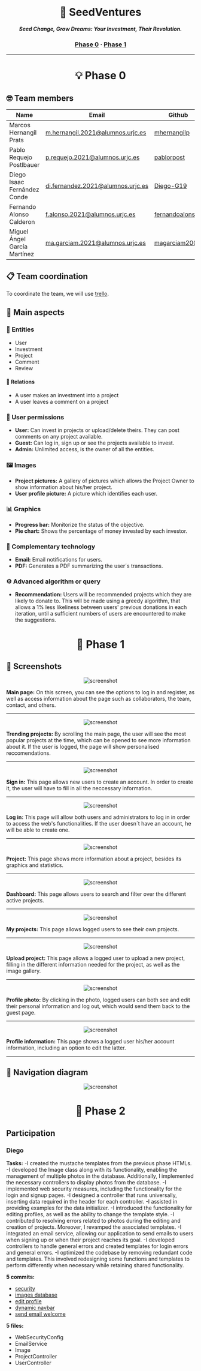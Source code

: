 <h1 align="center">
	🌱 SeedVentures
</h1>

<p align="center">
	<b><i>Seed Change, Grow Dreams: Your Investment, Their Revolution.</i></b><br>
</p>

<h3 align="center">
	<a href="#phase-0">Phase 0</a>
	<span> · </span>
	<a href="#phase-1">Phase 1</a>
</h3>

---

<h1 align="center" id="phase-0">
  💡 Phase 0
</h1>
<h2>
  🤓 Team members
</h2>

| Name | Email | Github |
|-----------|-----------|-----------|
| Marcos Hernangil Prats | m.hernangil.2021@alumnos.urjc.es  | [mhernangilp](https://github.com/mhernangilp)  |
| Pablo Requejo Postlbauer  | p.requejo.2021@alumnos.urjc.es  | [pablorpost](https://github.com/pablorpost)  |
| Diego Isaac Fernández Conde  | di.fernandez.2021@alumnos.urjc.es  | [Diego-G19](https://github.com/Diego-G19) |
| Fernando Alonso Calderon  | f.alonso.2021@alumnos.urjc.es  |  [fernandoalonsoo](https://github.com/fernandoalonsoo)  |
| Miguel Ángel García Martínez  | ma.garciam.2021@alumnos.urjc.es  | [magarciam2003](https://github.com/magarciam2003)  |

<h2>
  📋 Team coordination
</h2>

To coordinate the team, we will use [trello](https://trello.com/b/jgaJf9H5/fundme).

<h2>
  🎯 Main aspects
</h2>

<h3>
  👤 Entities
</h3>

- User
- Investment
- Project
- Comment
- Review

<h4>
  👥 Relations
</h4>

- A user makes an investment into a project
- A user leaves a comment on a project

<h3>
  🔐 User permissions
</h3>

- **User:** Can invest in projects or upload/delete theirs. They can post comments on any project available.
- **Guest:** Can log in, sign up or see the projects available to invest.
- **Admin:** Unlimited access, is the owner of all the entities.

<h3>
  🖼️ Images
</h3>

- **Project pictures:** A gallery of pictures which allows the Project Owner to show information about his/her project.
- **User profile picture:** A picture which identifies each user.

<h3>
  📊 Graphics
</h3>

- **Progress bar:** Monitorize the status of the objective.
- **Pie chart:** Shows the percentage of money invested by each investor.

<h3>
  🤖 Complementary technology
</h3>

- **Email:** Email notifications for users.
- **PDF:** Generates a PDF summarizing the user´s transactions.

<h3>
  ⚙️ Advanced algorithm or query
</h3>

- **Recommendation:** Users will be recommended projects which they are likely to donate to. This will be made using a greedy algorithm, that allows a 1% less likeliness between users' previous donations in each iteration, until a sufficient numbers of users are encountered to make the suggestions.

<h1 align="center" id="phase-1">
  📏 Phase 1
</h1>

<h2>
  📸 Screenshots
</h2>
<p align="center">
	<img alt="screenshot" src="https://github.com/CodeURJC-DAW-2023-24/webapp07/assets/123759990/1cdc5f7d-3c64-4752-b205-07273abb9c00">
</p>

**Main page:** On this screen, you can see the options to log in and register, as well as access information about the page such as collaborators, the team, contact, and others.

---

<p align="center">
	<img alt="screenshot" src="https://github.com/CodeURJC-DAW-2023-24/webapp07/assets/123759990/124e07bb-7eb8-4ff7-951f-62c6649acfa2">
</p>

**Trending projects:** By scrolling the main page, the user will see the most popular projects at the time, which can be opened to see more information about it. If the user is logged, the page will show personalised reccomendations.

---

<p align="center">
	<img alt="screenshot" src="https://github.com/CodeURJC-DAW-2023-24/webapp07/assets/123759990/d905932b-09b8-4746-9e08-3b7149a9446e">
</p>

**Sign in:** This page allows new users to create an account. In order to create it, the user will have to fill in all the neccessary information.

---

<p align="center">
	<img alt="screenshot" src="https://github.com/CodeURJC-DAW-2023-24/webapp07/assets/123759990/217779be-7c87-4e61-889e-b85f6ec58384">
</p>

**Log in:** This page will allow both users and administrators to log in in order to access the web's functionalities. If the user doesn´t have an account, he will be able to create one.

---

<p align="center">
	<img alt="screenshot" src="https://github.com/CodeURJC-DAW-2023-24/webapp07/assets/123759990/ca0f55a0-6486-4e41-be6c-05a8af983b4d">
</p>

**Project:** This page shows more information about a project, besides its graphics and statistics.

---

<p align="center">
	<img alt="screenshot" src="https://github.com/CodeURJC-DAW-2023-24/webapp07/assets/123759990/d5f57c4e-5115-4c02-bd09-21f607a7397c">
</p>

**Dashboard:** This page allows users to search and filter over the different active projects.

---

<p align="center">
	<img alt="screenshot" src="https://github.com/CodeURJC-DAW-2023-24/webapp07/assets/123759990/105402e3-3002-4c97-a89e-c65c691f068c">
</p>

**My projects:** This page allows logged users to see their own projects.

---

<p align="center">
	<img alt="screenshot" src="https://github.com/CodeURJC-DAW-2023-24/webapp07/assets/123759990/45bbd8e1-2df3-428c-8162-a6809291930a">
</p>

**Upload project:** This page allows a logged user to upload a new project, filling in the different information needed for the project, as well as the image gallery.

---

<p align="center">
	<img alt="screenshot" src="https://github.com/CodeURJC-DAW-2023-24/webapp07/assets/123759990/b3c2ea67-d926-485a-8b4b-e493282ca32d">
</p>

**Profile photo:** By clicking in the photo, logged users can both see and edit their personal information and log out, which would send them back to the guest page.

---

<p align="center">
	<img alt="screenshot" src="https://github.com/CodeURJC-DAW-2023-24/webapp07/assets/123759990/ad15a0d2-a678-43ab-80a1-67adf74b89cc">
</p>

**Profile information:** This page shows a logged user his/her account information, including an option to edit the latter.

---

<h2>
  🚢 Navigation diagram
</h2>
<p align="center">
	<img alt="screenshot" src="https://github.com/CodeURJC-DAW-2023-24/webapp07/assets/123759990/ff64960e-244e-46de-a9f5-d71a772f38a7">
</p>

<h1 align="center" id="phase-1">
  📏 Phase 2
</h1>

<h2>
   Participation
</h2>

<h3>
   Diego
</h3>

**Tasks:** 
-I created the mustache templates from the previous phase HTMLs.
-I developed the Image class along with its functionality, enabling the management of multiple photos in the database. Additionally, I implemented the necessary controllers to display photos from the database.
-I implemented web security measures, including the functionality for the login and signup pages.
-I designed a controller that runs universally, inserting data required in the header for each controller.
-I assisted in providing examples for the data initializer.
-I introduced the functionality for editing profiles, as well as the ability to change the template style.
-I contributed to resolving errors related to photos during the editing and creation of projects. Moreover, I revamped the associated templates.
-I integrated an email service, allowing our application to send emails to users when signing up or when their project reaches its goal.
-I developed controllers to handle general errors and created templates for login errors and general errors.
-I optimized the codebase by removing redundant code and templates. This involved redesigning some functions and templates to perform differently when necessary while retaining shared functionality.

**5 commits:** 
- [security](86ec575ea3e6442141270efa49a27b67eb9af97e) 
- [images database](e66091db4831532cb9d1e2ed8db549708a4d4c39)
- [edit profile](a20978f2a903dde1dc130033ada9c96668d9172e)
- [dynamic navbar](0fef15573f05916c94e93572e38913d055088f26)
- [send email welcome](6074f6c4aed8ddf901e064069f701cee1d462187)

**5 files:** 
- WebSecurityConfig
- EmailService
- Image
- ProjectController
- UserController

